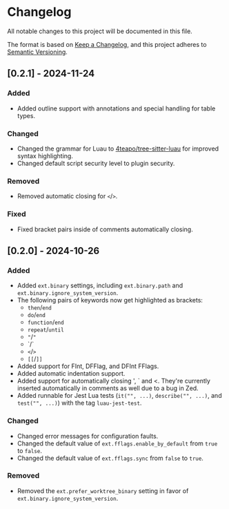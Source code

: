 # Changelog

All notable changes to this project will be documented in this file.

The format is based on [Keep a Changelog](https://keepachangelog.com/en/1.1.0/),
and this project adheres to [Semantic Versioning](https://semver.org/spec/v2.0.0.html).

## [0.2.1] - 2024-11-24

### Added

- Added outline support with annotations and special handling for table types.

### Changed

- Changed the grammar for Luau to [4teapo/tree-sitter-luau](https://github.com/4teapo/tree-sitter-luau)
  for improved syntax highlighting.
- Changed default script security level to plugin security.

### Removed

- Removed automatic closing for `<`/`>`.

### Fixed

- Fixed bracket pairs inside of comments automatically closing.

## [0.2.0] - 2024-10-26

### Added

- Added `ext.binary` settings, including `ext.binary.path` and `ext.binary.ignore_system_version`.
- The following pairs of keywords now get highlighted as brackets:
  - `then`/`end`
  - `do`/`end`
  - `function`/`end`
  - `repeat`/`until`
  - `"`/`"`
  - \`/\`
  - `<`/`>`
  - `[[`/`]]`
- Added support for FInt, DFFlag, and DFInt FFlags.
- Added automatic indentation support.
- Added support for automatically closing ', ` and <. They're currently inserted automatically in
  comments as well due to a bug in Zed.
- Added runnable for Jest Lua tests (`it("", ...)`, `describe("", ...)`, and `test("", ...)`) with
  the tag `luau-jest-test`.

### Changed

- Changed error messages for configuration faults.
- Changed the default value of `ext.fflags.enable_by_default` from `true` to `false`.
- Changed the default value of `ext.fflags.sync` from `false` to `true`.

### Removed

- Removed the `ext.prefer_worktree_binary` setting in favor of `ext.binary.ignore_system_version`.
